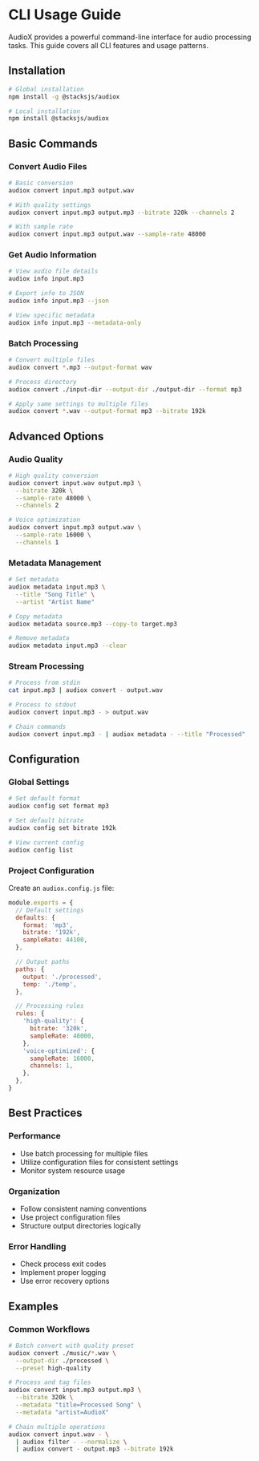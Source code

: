 # CLI Usage Guide

AudioX provides a powerful command-line interface for audio processing tasks. This guide covers all CLI features and usage patterns.

## Installation

```bash
# Global installation
npm install -g @stacksjs/audiox

# Local installation
npm install @stacksjs/audiox
```

## Basic Commands

### Convert Audio Files

```bash
# Basic conversion
audiox convert input.mp3 output.wav

# With quality settings
audiox convert input.mp3 output.mp3 --bitrate 320k --channels 2

# With sample rate
audiox convert input.mp3 output.wav --sample-rate 48000
```

### Get Audio Information

```bash
# View audio file details
audiox info input.mp3

# Export info to JSON
audiox info input.mp3 --json

# View specific metadata
audiox info input.mp3 --metadata-only
```

### Batch Processing

```bash
# Convert multiple files
audiox convert *.mp3 --output-format wav

# Process directory
audiox convert ./input-dir --output-dir ./output-dir --format mp3

# Apply same settings to multiple files
audiox convert *.wav --output-format mp3 --bitrate 192k
```

## Advanced Options

### Audio Quality

```bash
# High quality conversion
audiox convert input.wav output.mp3 \
  --bitrate 320k \
  --sample-rate 48000 \
  --channels 2

# Voice optimization
audiox convert input.mp3 output.wav \
  --sample-rate 16000 \
  --channels 1
```

### Metadata Management

```bash
# Set metadata
audiox metadata input.mp3 \
  --title "Song Title" \
  --artist "Artist Name"

# Copy metadata
audiox metadata source.mp3 --copy-to target.mp3

# Remove metadata
audiox metadata input.mp3 --clear
```

### Stream Processing

```bash
# Process from stdin
cat input.mp3 | audiox convert - output.wav

# Process to stdout
audiox convert input.mp3 - > output.wav

# Chain commands
audiox convert input.mp3 - | audiox metadata - --title "Processed"
```

## Configuration

### Global Settings

```bash
# Set default format
audiox config set format mp3

# Set default bitrate
audiox config set bitrate 192k

# View current config
audiox config list
```

### Project Configuration

Create an `audiox.config.js` file:

```javascript
module.exports = {
  // Default settings
  defaults: {
    format: 'mp3',
    bitrate: '192k',
    sampleRate: 44100,
  },

  // Output paths
  paths: {
    output: './processed',
    temp: './temp',
  },

  // Processing rules
  rules: {
    'high-quality': {
      bitrate: '320k',
      sampleRate: 48000,
    },
    'voice-optimized': {
      sampleRate: 16000,
      channels: 1,
    },
  },
}
```

## Best Practices

### Performance

- Use batch processing for multiple files
- Utilize configuration files for consistent settings
- Monitor system resource usage

### Organization

- Follow consistent naming conventions
- Use project configuration files
- Structure output directories logically

### Error Handling

- Check process exit codes
- Implement proper logging
- Use error recovery options

## Examples

### Common Workflows

```bash
# Batch convert with quality preset
audiox convert ./music/*.wav \
  --output-dir ./processed \
  --preset high-quality

# Process and tag files
audiox convert input.mp3 output.mp3 \
  --bitrate 320k \
  --metadata "title=Processed Song" \
  --metadata "artist=AudioX"

# Chain multiple operations
audiox convert input.wav - \
  | audiox filter - --normalize \
  | audiox convert - output.mp3 --bitrate 192k
```
